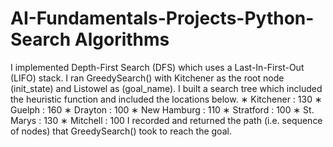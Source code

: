 # AI-Fundamentals-Projects-Python- Search Algorithms
I implemented Depth-First Search (DFS) which uses a Last-In-First-Out (LIFO) stack.
I ran GreedySearch() with Kitchener as the root node (init_state) and Listowel as (goal_name).
I built a search tree which included the heuristic function and included the locations below.
∗ Kitchener : 130
∗ Guelph : 160
∗ Drayton : 100
∗ New Hamburg : 110
∗ Stratford : 100
∗ St. Marys : 130
∗ Mitchell : 100
I recorded and returned the path (i.e. sequence of nodes) that GreedySearch() took to reach the
goal.
